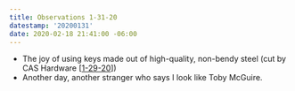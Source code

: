 ```yaml
---
title: Observations 1-31-20
datestamp: '20200131'
date: 2020-02-18 21:41:00 -06:00
---
```


- The joy of using keys made out of high-quality, non-bendy steel (cut by CAS Hardware [[1-29-20](https://spencertweedy.com/observations/012920.html)])
- Another day, another stranger who says I look like Toby McGuire.
